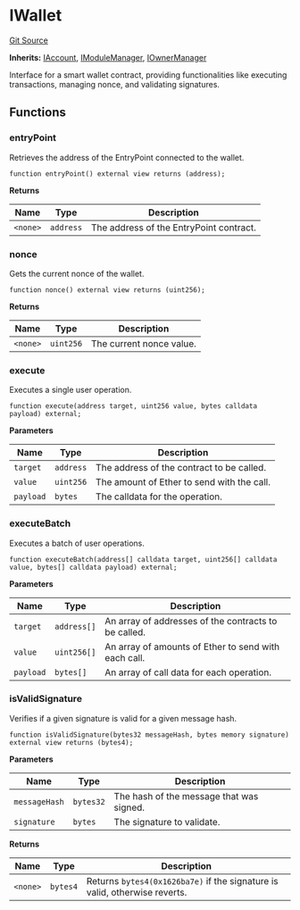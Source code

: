 # IWallet
[Git Source](https://github.com/TrueWallet/contracts/blob/5a052bc82f5ecbfdc3b7fb992a66fa5b770bcc4b/src/interfaces/IWallet.sol)

**Inherits:**
[IAccount](/src/interfaces/IAccount.sol/interface.IAccount.md), [IModuleManager](/src/interfaces/IModuleManager.sol/interface.IModuleManager.md), [IOwnerManager](/src/interfaces/IOwnerManager.sol/interface.IOwnerManager.md)

Interface for a smart wallet contract, providing functionalities like executing transactions, managing nonce, and validating signatures.


## Functions
### entryPoint

Retrieves the address of the EntryPoint connected to the wallet.


```solidity
function entryPoint() external view returns (address);
```
**Returns**

|Name|Type|Description|
|----|----|-----------|
|`<none>`|`address`|The address of the EntryPoint contract.|


### nonce

Gets the current nonce of the wallet.


```solidity
function nonce() external view returns (uint256);
```
**Returns**

|Name|Type|Description|
|----|----|-----------|
|`<none>`|`uint256`|The current nonce value.|


### execute

Executes a single user operation.


```solidity
function execute(address target, uint256 value, bytes calldata payload) external;
```
**Parameters**

|Name|Type|Description|
|----|----|-----------|
|`target`|`address`|The address of the contract to be called.|
|`value`|`uint256`|The amount of Ether to send with the call.|
|`payload`|`bytes`|The calldata for the operation.|


### executeBatch

Executes a batch of user operations.


```solidity
function executeBatch(address[] calldata target, uint256[] calldata value, bytes[] calldata payload) external;
```
**Parameters**

|Name|Type|Description|
|----|----|-----------|
|`target`|`address[]`|An array of addresses of the contracts to be called.|
|`value`|`uint256[]`|An array of amounts of Ether to send with each call.|
|`payload`|`bytes[]`|An array of call data for each operation.|


### isValidSignature

Verifies if a given signature is valid for a given message hash.


```solidity
function isValidSignature(bytes32 messageHash, bytes memory signature) external view returns (bytes4);
```
**Parameters**

|Name|Type|Description|
|----|----|-----------|
|`messageHash`|`bytes32`|The hash of the message that was signed.|
|`signature`|`bytes`|The signature to validate.|

**Returns**

|Name|Type|Description|
|----|----|-----------|
|`<none>`|`bytes4`|Returns `bytes4(0x1626ba7e)` if the signature is valid, otherwise reverts.|


